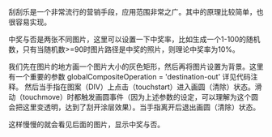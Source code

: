 刮刮乐是一个非常流行的营销手段，应用范围非常之广。其中的原理比较简单，也很容易实现。

中奖与否是两张不同图片，这里可以设置一下中奖率，比如生成一个1-100的随机数，只有当随机数>=90时图片路径是中奖的照片，则理论中奖率为10%。

我们先在图片的地方画一个图片大小的灰色矩形，然后再将图片设置为背景。这里有一个重要的参数 globalCompositeOperation = 'destination-out' 详见代码注释。
然后当手指在图案（DIV）上点击（touchstart）进入画圆（清除）状态。滑动（touchmove）时都触发画圆事件（因为上述参数的设定，可以理解为这个圆会把这里变透明，达到了刮开涂层效果）。当手指离开后退出画圆（清除）状态。

这样慢慢的就会看见后面的图片，显示中奖与否。